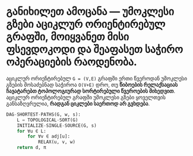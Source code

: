 # განიხილეთ ამოცანა — უმოკლესი გზები აციკლურ ორიენტირებულ გრაფში, მოიყვანეთ მისი ფსევდოკოდი და შეაფასეთ საჭირო ოპერაციების რაოდენობა.

აციკლურ ორიენტირებულ `G = (V,E)` გრაფში ერთი წვეროდან უმოკლესი გზების მოსაძებნად საჭიროა `O(V+E)` დრო, თუ **წიბოების რელაქსაციას ჩავატარებთ ტოპოლოგიურად სორტირებული წვეროების მიხედვით**. აციკლურ ორიენტირებულ გრაფში უმოკლესი გზები ყოველთვის განსაზღვრულია, **რადგან ციკლები საერთოდ არ გვხდება**.

```python
DAG-SHORTEST-PATHS(G, w, s):
	L = TOPOLOGICAL-SORT(G)
	INITIALIZE-SINGLE-SOURCE(G, s)
	for ∀u ∈ L:
		for ∀v ∈ adj[u]:
			RELAX(u, v, w)
	return d, π
```